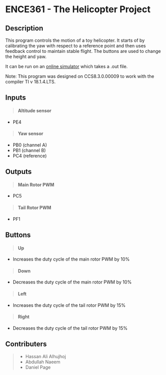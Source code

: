 # ENCE361 - The Helicopter Project 

## Description
This program controls the motion of a toy helicopter. It starts of by
calibrating the yaw with respect to a reference point and then uses
feedback control to maintain stable flight. The buttons are used to change
the height and yaw.

It can be run on an [online simulator](http://eng-labshare.canterbury.ac.nz) which takes a .out file.

Note: This program was designed on CCS8.3.0.00009 to work with the compiler TI v 18.1.4.LTS.

## Inputs

> #### Altitude sensor
- PE4

> #### Yaw sensor
- PB0 (channel A)
- PB1 (channel B)
- PC4 (reference)

## Outputs

> #### Main Rotor PWM
- PC5

> #### Tail Rotor PWM
- PF1

## Buttons

> #### Up
- Increases the duty cycle of the main rotor PWM by 10%

> #### Down
- Decreases the duty cycle of the main rotor PWM by 10%

> #### Left
- Increases the duty cycle of the tail rotor PWM by 15%

> #### Right
- Decreases the duty cycle of the tail rotor PWM by 15%

## Contributers
> - Hassan Ali Alhujhoj
> - Abdullah Naeem 
> - Daniel Page